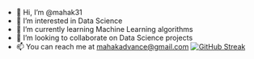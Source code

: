 - 👋 Hi, I’m @mahak31
- 👀 I’m interested in Data Science
- 🌱 I’m currently learning Machine Learning algorithms
- 💞️ I’m looking to collaborate on Data Science projects
- 📫 You can reach me at mahakadvance@gmail.com 
[![GitHub Streak](https://github-readme-streak-stats.herokuapp.com/?user=mahak31)](https://git.io/streak-stats)
<!---
mahak31/mahak31 is a ✨ special ✨ repository because its `README.md` (this file) appears on your GitHub profile.
You can click the Preview link to take a look at your changes.
--->
